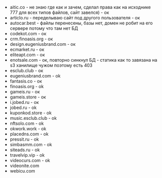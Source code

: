 
- aitic.co - не знаю где как и зачем, сделал права как на исходнике 777 для всех типов файлов, сайт завелся) - ок
- articlo.ru - переделываю сайт под другого пользователя - ок
- autocar.best - файлы перенесены, базы нет, домен не робит на его сервере потому что там нет БД
- codekot.com - ок
- crm.finoasis.org - ок
- design.eugeniusbrand.com - ок
- ecmarket.ru - ок
- eliteapt.com - ок
- enotsale.com - ок, повторно синкнул БД - статика как то завязана на s3 ханилище чужом поэтому есть 403
- esclub.club - ок
- eugeniusbrand.com - ok
- fantasis.co - ок
- finoasis.org  - ok
- gameis.ru - ок
- gameis.store - ок
- i.jobed.ru - ок
- jobed.ru - ok
- kuponkod.store - ok
- music.esclub.club - ok
- nftsolo.com - ok
- okwork.work - ok
- placedns.com - ok
- pressit.ru - ok
- simbasmm.com - ok
-  siteads.ru - ok
- travelvip.vip - ok
- videocurs.com - ok
- videonite.com
- webicu.com